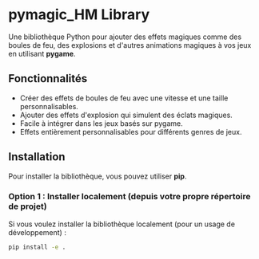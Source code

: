 # pymagic_HM Library

Une bibliothèque Python pour ajouter des effets magiques comme des boules de feu, des explosions et d'autres animations magiques à vos jeux en utilisant **pygame**.

## Fonctionnalités

- Créer des effets de boules de feu avec une vitesse et une taille personnalisables.
- Ajouter des effets d'explosion qui simulent des éclats magiques.
- Facile à intégrer dans les jeux basés sur pygame.
- Effets entièrement personnalisables pour différents genres de jeux.

## Installation

Pour installer la bibliothèque, vous pouvez utiliser **pip**.

### Option 1 : Installer localement (depuis votre propre répertoire de projet)

Si vous voulez installer la bibliothèque localement (pour un usage de développement) :

```bash
pip install -e .

